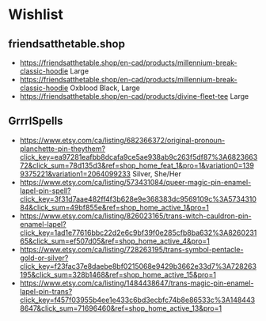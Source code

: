 # Wishlist

## friendsatthetable.shop

- https://friendsatthetable.shop/en-cad/products/millennium-break-classic-hoodie Large
- https://friendsatthetable.shop/en-cad/products/millennium-break-classic-hoodie Oxblood Black, Large
- https://friendsatthetable.shop/en-cad/products/divine-fleet-tee Large

## GrrrlSpells

- https://www.etsy.com/ca/listing/682366372/original-pronoun-planchette-pin-theythem?click_key=ea97281eafbb8dcafa9ce5ae938ab9c263f5df87%3A682366372&click_sum=78d135d3&ref=shop_home_feat_1&pro=1&variation0=1399375221&variation1=2064099233 Silver, She/Her
- https://www.etsy.com/ca/listing/573431084/queer-magic-pin-enamel-lapel-pin-spell?click_key=3f31d7aae482ff4f3b628e9e368383dc9569109c%3A573431084&click_sum=49bf855e&ref=shop_home_active_1&pro=1
- https://www.etsy.com/ca/listing/826023165/trans-witch-cauldron-pin-enamel-lapel?click_key=1ad1e77616bbc22d2e6c9bf39f0e285cfb8ba632%3A826023165&click_sum=ef507d05&ref=shop_home_active_4&pro=1
- https://www.etsy.com/ca/listing/728263195/trans-symbol-pentacle-gold-or-silver?click_key=f23fac37e8daebe8bf0215068e9429b3662e33d7%3A728263195&click_sum=328b1468&ref=shop_home_active_15&pro=1
- https://www.etsy.com/ca/listing/1484438647/trans-magic-pin-enamel-lapel-pin-trans?click_key=f457f03955b4ee1e433c6bd3ecbfc74b8e86533c%3A1484438647&click_sum=71696460&ref=shop_home_active_13&pro=1
